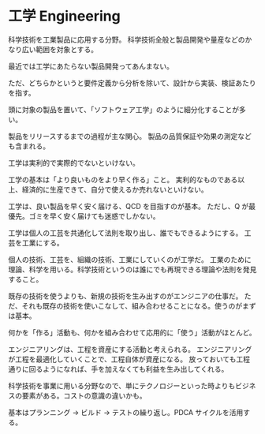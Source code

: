 # 工学 Engineering

科学技術を工業製品に応用する分野。
科学技術全般と製品開発や量産などのかなり広い範囲を対象とする。

最近では工学にあたらない製品開発ってあんまない。

ただ、どちらかというと要件定義から分析を除いて、設計から実装、検証あたりを指す。

頭に対象の製品を置いて、「ソフトウェア工学」のように細分化することが多い。

製品をリリースするまでの過程が主な関心。
製品の品質保証や効果の測定なども含まれる。

工学は実利的で実際的でないといけない。

工学の基本は「より良いものをより早く作る」こと。
実利的なものである以上、経済的に生産できて、自分で使えるか売れないといけない。

工学は、良い製品を早く安く届ける、QCD を目指すのが基本。
ただし、Q が最優先。ゴミを早く安く届けても迷惑でしかない。

工学は個人の工芸を共通化して法則を取り出し、誰でもできるようにする。
工芸を工業にする。

個人の技術、工芸を、組織の技術、工業にしていくのが工学だ。
工業のために理論、科学を用いる。科学技術というのは誰にでも再現できる理論や法則を発見すること。

既存の技術を使うよりも、新規の技術を生み出すのがエンジニアの仕事だ。
ただ、それも既存の技術を使いこなして、組み合わせることになる。使うのがまずは基本。

何かを「作る」活動も、何かを組み合わせて応用的に「使う」活動がほとんど。

エンジニアリングは、工程を資産にする活動と考えられる。
エンジニアリングが工程を最適化していくことで、工程自体が資産になる。
放っておいても工程通りに回るようになれば、手を加えなくても利益を生み出してくれる。

科学技術を事業に用いる分野なので、単にテクノロジーといった時よりもビジネスの要素がある。コストの意識の違いかも。

基本はプランニング → ビルド → テストの繰り返し。PDCA サイクルを活用する。
